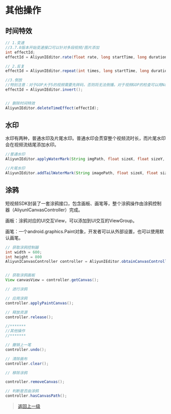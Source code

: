 
# 其他操作


## 时间特效


```Java
// 1.变速
//3.7.0版本开始变速接口可以针对多段视频/图片添加
int effectId;
effectId = AliyunIEditor.rate(float rate, long startTime, long duration, boolean needOriginDuration);

// 2.反复
effectId = AliyunIEditor.repeat(int times, long startTime, long duration, boolean needOriginDuration);

//3.倒放
//特别注意：对于GOP大于5的视频需要先转码，否则将无法倒播。对于视频GOP的检查可以用NativeParser.getMaxGopSize()来获取。转码时将GOP SIZE设置为1，即CropParam.setGop(1);
effectId = AliyunIEditor.invert();


// 删除时间特效
AliyunIEditor.deleteTimeEffect(effectId);
```

## 水印

水印有两种，普通水印及片尾水印。普通水印会贯穿整个视频流时长，而片尾水印会在视频流结尾添加水印。

```Java
//普通水印
AliyunIEditor.applyWaterMark(String imgPath, float sizeX, float sizeY, float posX, float posY);

//片尾水印
AliyunIEditor.addTailWaterMark(String imagePath, float sizeX, float sizeY, float posX, float posY, long durationUs);
```

## 涂鸦

短视频SDK封装了一套涂鸦接口，包含画板、画笔等，整个涂鸦操作由涂鸦控制器（AliyunICanvasController）完成。

画板：涂鸦对应的UI交互View，可以添加到UI交互的ViewGroup。

画笔：一个android.graphics.Paint对象，开发者可以从外部设置，也可以使用默认画笔。


```Java
// 获取涂鸦控制器
int width = 600;
int height = 800
AliyunICanvasController controller = AliyunIEditor.obtainCanvasController( context, width, height);


// 获取涂鸦画板
View canvasView = controller.getCanvas();

// 进行涂鸦

// 应用涂鸦
controller.applyPaintCanvas();

// 释放资源
controller.release();

//*******
//其他操作
//*******

// 撤销上一笔
controller.undo();

// 清除画布
controller.clear();

// 移除涂鸦

controller.removeCanvas();

// 判断是否由涂鸦
controller.hasCanvasPath();

```

>[返回上一级](README.md)